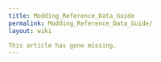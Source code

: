 ```yaml
---
title: Modding_Reference_Data_Guide
permalink: Modding_Reference_Data_Guide/
layout: wiki

This article has gone missing.
---
```


